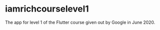 # iamrichcourselevel1

The app for level 1 of the Flutter course given out by Google in June 2020.


